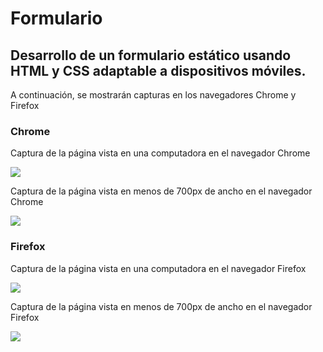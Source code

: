 # Formulario
## Desarrollo de un formulario estático usando HTML y CSS adaptable a dispositivos móviles.
<p>A continuación, se mostrarán capturas en los navegadores Chrome y Firefox<p>

<h3>Chrome</h3>
<p>Captura de la página vista en una computadora en el navegador Chrome<p>
<img src="https://user-images.githubusercontent.com/69527151/96191229-49ab0880-0f09-11eb-90b4-cfe6864419d1.png" style="margin: auto;" />
<p>Captura de la página vista en menos de 700px de ancho en el navegador Chrome<p>
<img src="https://user-images.githubusercontent.com/69527151/96191334-74955c80-0f09-11eb-9524-caf818216069.png" style="margin: auto;" />

<h3>Firefox</h3>
<p>Captura de la página vista en una computadora en el navegador Firefox<p>
<img src="https://user-images.githubusercontent.com/69527151/96191364-88d95980-0f09-11eb-8d20-e7f703fb8107.png" style="margin: auto;" />
<p>Captura de la página vista en menos de 700px  de ancho en el navegador Firefox<p>
<img src="https://user-images.githubusercontent.com/69527151/96191386-968edf00-0f09-11eb-8fd3-c13b2f471bd4.png" style="margin: auto;" />
